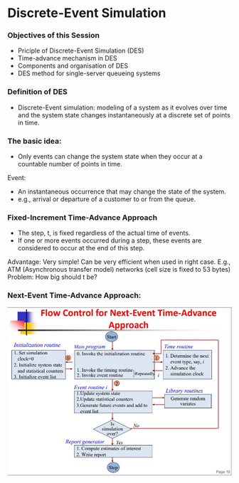 # Discrete-Event Simulation
### Objectives of this Session
- Priciple of Discrete-Event Simulation (DES)
- Time-advance mechanism in DES
- Components and organisation of DES
- DES method for single-server queueing systems

### Definition of DES
- Discrete-Event simulation: modeling of a system as it 
  evolves over time and the system state changes instantaneously
  at a discrete set of points in time.

### The basic idea:
- Only events can change the system state when they occur at a countable
number of points in time.

Event:
- An instantaneous occurrence that may change the state of the system.
- e.g., arrival or departure of a customer to or from the queue.

### Fixed-Increment Time-Advance Approach
- The step, t, is fixed regardless of the actual time of events.
- If one or more events occurred during a step, these events are considered
to occur at the end of this step.

Advantage: Very simple! Can be very efficient when used in right case.
E.g., ATM (Asynchronous transfer model) networks (cell size is fixed to 53 bytes)
Problem: How big should t be?

### Next-Event Time-Advance Approach:
![Next-Event Time Advance Approach](Next-Event-Time-Advance-Approach.jpg)